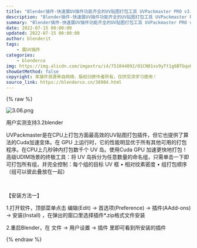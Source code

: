 ```yaml
---
title: "Blender插件-快速展UV插件功能齐全的UV贴图打包工具 UVPackmaster PRO v3.0.6"
description: "Blender插件-快速展UV插件功能齐全的UV贴图打包工具 UVPackmaster PRO v3.0.6"
summary: "Blender插件-快速展UV插件功能齐全的UV贴图打包工具 UVPackmaster PRO v3.0.6"
date: 2022-07-15 00:00:00
updated: 2022-07-15 00:00:00
author: blenderit
tags: 
    - 展UV插件
categories:
    - blenderco
img: https://img.alicdn.com/imgextra/i4/751044092/O1CN01xv9yTt1g6BTGqoUyT_!!751044092.png
showGetMethod: false
copyright: 本插件资源来自网络，版权归原作者所有，仅供交流学习使用！
source_link: https://blenderco.cn/38984.html
---
```


{% raw %}
<p><img class="aligncenter" src="https://img.alicdn.com/imgextra/i4/751044092/O1CN01xv9yTt1g6BTGqoUyT_!!751044092.png" alt="3.06.png"></p><p>用户实测支持3.2blender</p><p>UVPackmaster是在CPU上打包方面最高效的UV贴图打包插件，但它也提供了算法的Cuda加速变体。在 GPU 上运行时，它的性能明显优于所有其他可用的打包程序。在CPU上几秒钟内打包数千个 UV 岛。使用Cuda GPU 加速更快地打包！高级UDIM场景的终极工具：将 UV 岛拆分为任意数量的命名组，只需单击一下即可打包所有组，并完全控制：每个组的目标 UV 框 • 相对纹素密度 • 组打包顺序（组可以彼此叠放在一起）</p><p> </p><p>【安装方法一】</p><p>1.打开软件，顶部菜单点击 编辑(Edit) → 首选项(Preference) → 插件(AAdd-ons) → 安装(Install) ，在弹出的窗口里选择插件*.zip格式文件安装</p><p>2.重启Blender，在 文件 → 用户设置 → 插件 里即可看到所安装的插件</p>
<div style="display: none">blenderco</div>
{% endraw %}